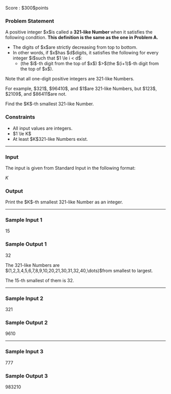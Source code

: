 
<div>

<span>

<span>

<p>
Score : $300$points
</p>

<div>

<section>

### **Problem Statement**

<p>
A positive integer $x$is called a 
<strong>
321-like Number
</strong>
when it satisfies the following condition. 
<strong>
This definition is the same as the one in Problem A.
</strong>

</p>

<ul>

<li>
The digits of $x$are strictly decreasing from top to bottom.
</li>

<li>
In other words, if $x$has $d$digits, it satisfies the following for every integer $i$such that $1 \le i < d$:
<ul>

<li>
(the $i$-th digit from the top of $x$) $>$(the $(i+1)$-th digit from the top of $x$).
</li>

</ul>

</li>

</ul>

<p>
Note that all one-digit positive integers are 321-like Numbers.
</p>

<p>
For example, $321$, $96410$, and $1$are 321-like Numbers, but $123$, $2109$, and $86411$are not.
</p>

<p>
Find the $K$-th smallest 321-like Number.
</p>

</section>

</div>

<div>

<section>

### **Constraints**

<ul>

<li>
All input values are integers.
</li>

<li>
$1 \le K$
</li>

<li>
At least $K$321-like Numbers exist.
</li>

</ul>

</section>

</div>

---

<div>

<div>

<section>

### **Input**

<p>
The input is given from Standard Input in the following format:
</p>

<div>

$K$
</div>

</section>

</div>

<div>

<section>

### **Output**

<p>
Print the $K$-th smallest 321-like Number as an integer.
</p>

</section>

</div>

</div>

---

<div>

<section>

### **Sample Input 1**

<div>

15

</div>

</section>

</div>

<div>

<section>

### **Sample Output 1**

<div>

32

</div>

<p>
The 321-like Numbers are $(1,2,3,4,5,6,7,8,9,10,20,21,30,31,32,40,\dots)$from smallest to largest.

The $15$-th smallest of them is $32$.
</p>

</section>

</div>

---

<div>

<section>

### **Sample Input 2**

<div>

321

</div>

</section>

</div>

<div>

<section>

### **Sample Output 2**

<div>

9610

</div>

</section>

</div>

---

<div>

<section>

### **Sample Input 3**

<div>

777

</div>

</section>

</div>

<div>

<section>

### **Sample Output 3**

<div>

983210

</div>

</section>

</div>

</span>

</span>

</div>
